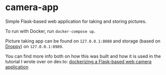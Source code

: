 # camera-app

Simple Flask-based web application for taking and storing pictures.

To run with Docker, run `docker-compose up`.

Picture taking app can be found on `127.0.0.1:8080` and storage (based on [Droppy](https://github.com/silverwind/droppy)) on `127.0.0.1:8989`.

You can find more info both on how this was built and how it is used in the tutorial I wrote over on dev.to: [dockerizing a Flask-based web camera application](https://dev.to/carlosemv/dockerizing-a-flask-based-web-camera-application-469m)
